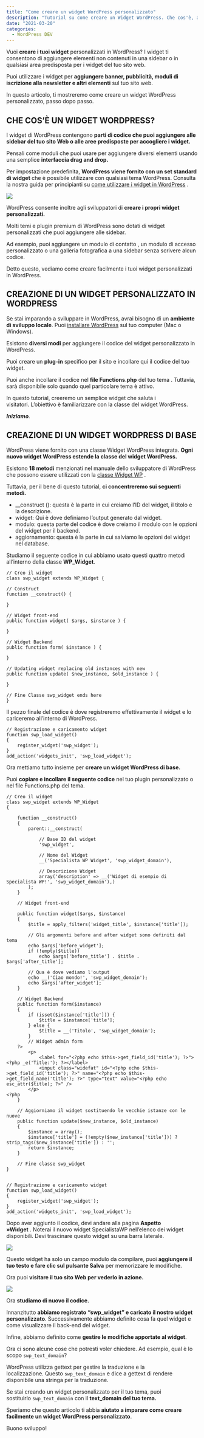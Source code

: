 ```yaml
---
title: "Come creare un widget WordPress personalizzato"
description: "Tutorial su come creare un Widget WordPress. Che cos'è, a cosa serve e come funziona un widget?"
date: "2021-03-20"
categories:
  - WordPress DEV
---
```


Vuoi **creare i tuoi widget** personalizzati in WordPress? I widget ti consentono di aggiungere elementi non contenuti in una sidebar o in qualsiasi area predisposta per i widget del tuo sito web.

Puoi utilizzare i widget per **aggiungere banner, pubblicità, moduli di iscrizione alla newsletter e altri elementi** sul tuo sito web.

In questo articolo, ti mostreremo come creare un widget WordPress personalizzato, passo dopo passo.

## CHE COS’È UN WIDGET WORDPRESS?

I widget di WordPress contengono **parti di codice che puoi aggiungere alle sidebar del tuo sito Web o alle aree predisposte per accogliere i widget.**

Pensali come moduli che puoi usare per aggiungere diversi elementi usando una semplice **interfaccia drag and drop.**

Per impostazione predefinita, **WordPress viene fornito con un set standard di widget** che è possibile utilizzare con qualsiasi tema WordPress. Consulta la nostra guida per principianti su [come utilizzare i widget in WordPress](http://specialistawp.local/widget-in-wordpress-come-utilizzarli/) .

![](images/image-1-2-1-1024x484.png)

WordPress consente inoltre agli sviluppatori di **creare i propri widget personalizzati.**

Molti temi e plugin premium di WordPress sono dotati di widget personalizzati che puoi aggiungere alle sidebar.

Ad esempio, puoi aggiungere un modulo di contatto , un modulo di accesso personalizzato o una galleria fotografica a una sidebar senza scrivere alcun codice.

Detto questo, vediamo come creare facilmente i tuoi widget personalizzati in WordPress.

## CREAZIONE DI UN WIDGET PERSONALIZZATO IN WORDPRESS

Se stai imparando a sviluppare in WordPress, avrai bisogno di un **ambiente di sviluppo locale**. Puoi [installare WordPress](http://specialistawp.local/installare-wordpress-in-locale/) sul tuo computer (Mac o Windows).

Esistono **diversi modi** per aggiungere il codice del widget personalizzato in WordPress.

Puoi creare un **plug-in** specifico per il sito e incollare qui il codice del tuo widget.

Puoi anche incollare il codice nel **file Functions.php** del tuo tema . Tuttavia, sarà disponibile solo quando quel particolare tema è attivo.

In questo tutorial, creeremo un semplice widget che saluta i visitatori. L’obiettivo è familiarizzare con la classe del widget WordPress.

_**Iniziamo**_.

## CREAZIONE DI UN WIDGET WORDPRESS DI BASE

WordPress viene fornito con una classe Widget WordPress integrata. **Ogni nuovo widget WordPress estende la classe del widget WordPress.**

Esistono **18 metodi** menzionati nel manuale dello sviluppatore di WordPress che possono essere utilizzati con la [classe Widget WP](http://developer.wordpress.org/reference/classes/wp_widget/) .

Tuttavia, per il bene di questo tutorial, **ci concentreremo sui seguenti metodi.**

- \_\_construct (): questa è la parte in cui creiamo l’ID del widget, il titolo e la descrizione.
- widget: Qui è dove definiamo l’output generato dal widget.
- modulo: questa parte del codice è dove creiamo il modulo con le opzioni del widget per il backend.
- aggiornamento: questa è la parte in cui salviamo le opzioni del widget nel database.

Studiamo il seguente codice in cui abbiamo usato questi quattro metodi all’interno della classe **WP\_Widget**.

```
// Creo il widget
class swp_widget extends WP_Widget {

// Construct
function __construct() {

}

// Widget front-end
public function widget( $args, $instance ) {

}

// Widget Backend
public function form( $instance ) {

}

// Updating widget replacing old instances with new
public function update( $new_instance, $old_instance ) {

}

// Fine Classe swp_widget ends here
}
```

Il pezzo finale del codice è dove registreremo effettivamente il widget e lo cariceremo all’interno di WordPress.

```
// Registrazione e caricamento widget
function swp_load_widget()
{
	register_widget('swp_widget');
}
add_action('widgets_init', 'swp_load_widget');
```

Ora mettiamo tutto insieme per **creare un widget WordPress di base.**

Puoi **copiare e incollare il seguente codice** nel tuo plugin personalizzato o nel file Functions.php del tema.

```
// Creo il widget
class swp_widget extends WP_Widget
{

	function __construct()
	{
		parent::__construct(

			// Base ID del widget
			'swp_widget',

			// Nome del Widget
			__('Specialista WP Widget', 'swp_widget_domain'),

			// Descrizione Widget
			array('description' => __('Widget di esempio di Specialista WP!', 'swp_widget_domain'),)
		);
	}

	// Widget front-end

	public function widget($args, $instance)
	{
		$title = apply_filters('widget_title', $instance['title']);

		// Gli argomenti before and after widget sono definiti dal tema
		echo $args['before_widget'];
		if (!empty($title))
			echo $args['before_title'] . $title . $args['after_title'];

		// Qua è dove vediamo l'output
		echo __('Ciao mondo!', 'swp_widget_domain');
		echo $args['after_widget'];
	}

	// Widget Backend
	public function form($instance)
	{
		if (isset($instance['title'])) {
			$title = $instance['title'];
		} else {
			$title = __('Titolo', 'swp_widget_domain');
		}
		// Widget admin form
	?>
		<p>
			<label for="<?php echo $this->get_field_id('title'); ?>"><?php _e('Title:'); ?></label>
			<input class="widefat" id="<?php echo $this->get_field_id('title'); ?>" name="<?php echo $this->get_field_name('title'); ?>" type="text" value="<?php echo esc_attr($title); ?>" />
		</p>
<?php
	}

	// Aggiorniamo il widget sostituendo le vecchie istanze con le nuove
	public function update($new_instance, $old_instance)
	{
		$instance = array();
		$instance['title'] = (!empty($new_instance['title'])) ? strip_tags($new_instance['title']) : '';
		return $instance;
	}

	// Fine classe swp_widget
}


// Registrazione e caricamento widget
function swp_load_widget()
{
	register_widget('swp_widget');
}
add_action('widgets_init', 'swp_load_widget');
```

Dopo aver aggiunto il codice, devi andare alla pagina **Aspetto »Widget** . Noterai il nuovo widget SpecialistaWP nell’elenco dei widget disponibili. Devi trascinare questo widget su una barra laterale.

![](images/image-2-1-1-1024x678.png)

Questo widget ha solo un campo modulo da compilare, puoi **aggiungere il tuo testo e fare clic sul pulsante Salva** per memorizzare le modifiche.

Ora puoi **visitare il tuo sito Web per vederlo in azione.**

![](images/image-3-1-2-1024x626.png)

Ora **studiamo di nuovo il codice.**

Innanzitutto **abbiamo registrato “swp\_widget” e caricato il nostro widget personalizzato**. Successivamente abbiamo definito cosa fa quel widget e come visualizzare il back-end del widget.

Infine, abbiamo definito come **gestire le modifiche apportate al widget**.

Ora ci sono alcune cose che potresti voler chiedere. Ad esempio, qual è lo scopo `swp_text_domain`?

WordPress utilizza gettext per gestire la traduzione e la localizzazione. Questo `swp_text_domain` e dice a gettext di rendere disponibile una stringa per la traduzione.

Se stai creando un widget personalizzato per il tuo tema, puoi sostituirlo `swp_text_domain` con il **text\_domain del tuo tema.**

Speriamo che questo articolo ti abbia **aiutato a imparare come creare facilmente un widget WordPress personalizzato**. 

Buono sviluppo!
